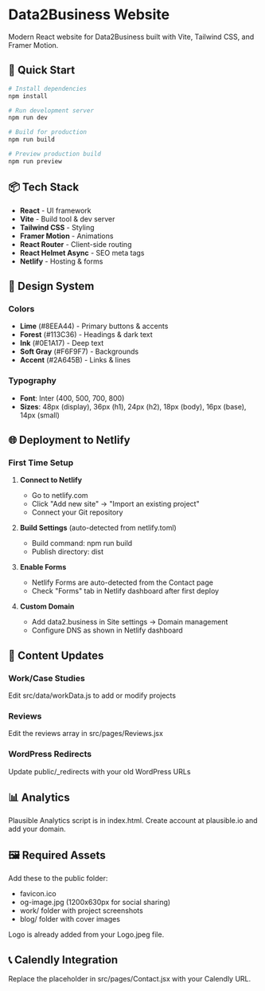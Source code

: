 # Data2Business Website

Modern React website for Data2Business built with Vite, Tailwind CSS, and Framer Motion.

## 🚀 Quick Start

```bash
# Install dependencies
npm install

# Run development server
npm run dev

# Build for production
npm run build

# Preview production build
npm run preview
```

## 📦 Tech Stack

- **React** - UI framework
- **Vite** - Build tool & dev server  
- **Tailwind CSS** - Styling
- **Framer Motion** - Animations
- **React Router** - Client-side routing
- **React Helmet Async** - SEO meta tags
- **Netlify** - Hosting & forms

## 🎨 Design System

### Colors
- **Lime** (#8EEA44) - Primary buttons & accents
- **Forest** (#113C36) - Headings & dark text
- **Ink** (#0E1A17) - Deep text
- **Soft Gray** (#F6F9F7) - Backgrounds
- **Accent** (#2A645B) - Links & lines

### Typography
- **Font**: Inter (400, 500, 700, 800)
- **Sizes**: 48px (display), 36px (h1), 24px (h2), 18px (body), 16px (base), 14px (small)

## 🌐 Deployment to Netlify

### First Time Setup

1. **Connect to Netlify**
   - Go to netlify.com
   - Click "Add new site" → "Import an existing project"
   - Connect your Git repository

2. **Build Settings** (auto-detected from netlify.toml)
   - Build command: npm run build
   - Publish directory: dist

3. **Enable Forms**
   - Netlify Forms are auto-detected from the Contact page
   - Check "Forms" tab in Netlify dashboard after first deploy

4. **Custom Domain**
   - Add data2.business in Site settings → Domain management
   - Configure DNS as shown in Netlify dashboard

## 📝 Content Updates

### Work/Case Studies
Edit src/data/workData.js to add or modify projects

### Reviews
Edit the reviews array in src/pages/Reviews.jsx

### WordPress Redirects
Update public/_redirects with your old WordPress URLs

## 📊 Analytics

Plausible Analytics script is in index.html. Create account at plausible.io and add your domain.

## 🖼️ Required Assets

Add these to the public folder:
- favicon.ico
- og-image.jpg (1200x630px for social sharing)
- work/ folder with project screenshots
- blog/ folder with cover images

Logo is already added from your Logo.jpeg file.

## 📞 Calendly Integration

Replace the placeholder in src/pages/Contact.jsx with your Calendly URL.

